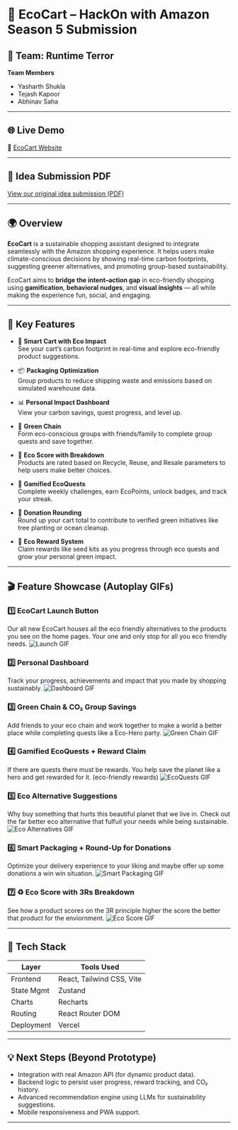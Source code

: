 # 🌿 EcoCart – HackOn with Amazon Season 5 Submission

## 🚀 Team: Runtime Terror

**Team Members**  
- Yasharth Shukla  
- Tejash Kapoor  
- Abhinav Saha  

---

## 🌐 Live Demo  
🔗 [EcoCart Website](https://eco-cart-pi.vercel.app/)

---

## 📄 Idea Submission PDF  
[View our original idea submission (PDF)](https://drive.google.com/file/d/1sw9AFPz0XeTjs_cmt93rNBbQG9yb8vQy/view?usp=sharing)

---

## 🌍 Overview

**EcoCart** is a sustainable shopping assistant designed to integrate seamlessly with the Amazon shopping experience. It helps users make climate-conscious decisions by showing real-time carbon footprints, suggesting greener alternatives, and promoting group-based sustainability.

EcoCart aims to **bridge the intent–action gap** in eco-friendly shopping using **gamification**, **behavioral nudges**, and **visual insights** — all while making the experience fun, social, and engaging.

---

## 🌱 Key Features

- 🛒 **Smart Cart with Eco Impact**  
  See your cart’s carbon footprint in real-time and explore eco-friendly product suggestions.

- 📦 **Packaging Optimization**  
  Group products to reduce shipping waste and emissions based on simulated warehouse data.

- 📊 **Personal Impact Dashboard**  
  View your carbon savings, quest progress, and level up.

- 👥 **Green Chain**  
  Form eco-conscious groups with friends/family to complete group quests and save together.

- 🌟 **Eco Score with Breakdown**  
  Products are rated based on Recycle, Reuse, and Resale parameters to help users make better choices.

- 🎯 **Gamified EcoQuests**  
  Complete weekly challenges, earn EcoPoints, unlock badges, and track your streak.

- 💚 **Donation Rounding**  
  Round up your cart total to contribute to verified green initiatives like tree planting or ocean cleanup.

- 🎁 **Eco Reward System**  
  Claim rewards like seed kits as you progress through eco quests and grow your personal green impact.

---

## 🎬 Feature Showcase (Autoplay GIFs)

### 1️⃣ EcoCart Launch Button  
Our all new EcoCart houses all the eco friendly alternatives to the products you see on the home pages. Your one and only stop for all you eco friendly needs.
![Launch GIF](./src/assets/ecocart%20switch.gif)

### 2️⃣ Personal Dashboard  
Track your progress, achievements and impact that you made by shopping sustainably.
![Dashboard GIF](./src/assets/Dashboard.gif)

### 3️⃣ Green Chain & CO₂ Group Savings  
Add friends to your eco chain and work together to make a world a better place while completing quests like a Eco-Hero party. 
![Green Chain GIF](./src/assets/Green%20Chain.gif)

### 4️⃣ Gamified EcoQuests + Reward Claim 
If there are quests there must be rewards. You help save the planet like a hero and get rewarded for it. (eco-friendly rewards)
![EcoQuests GIF](./src/assets/reward%20system.gif)

### 5️⃣ Eco Alternative Suggestions  
Why buy something that hurts this beautiful planet that we live in. Check out the far better eco alternative that fulfuil your needs while being sustainable.
![Eco Alternatives GIF](./src/assets/eco%20alternative.gif)

### 6️⃣ Smart Packaging + Round-Up for Donations 
Optimize your delivery experience to your liking and maybe offer up some donations a win win situation.
![Smart Packaging GIF](./src/assets/smart%20packaging+donation.gif)

### 7️⃣ ♻️ Eco Score with 3Rs Breakdown  
See how a product scores on the 3R principle higher the score the better that product for the enviornment.
![Eco Score GIF](./src/assets/CSS.gif)

---

## 🧱 Tech Stack

| Layer          | Tools Used                    |
|----------------|-------------------------------|
| Frontend       | React, Tailwind CSS, Vite     |
| State Mgmt     | Zustand                       |
| Charts         | Recharts                      |
| Routing        | React Router DOM              |
| Deployment     | Vercel                        |

---

## 💡 Next Steps (Beyond Prototype)
- Integration with real Amazon API (for dynamic product data).
- Backend logic to persist user progress, reward tracking, and CO₂ history.
- Advanced recommendation engine using LLMs for sustainability suggestions.
- Mobile responsiveness and PWA support.

---

